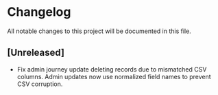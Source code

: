 # Changelog

All notable changes to this project will be documented in this file.

## [Unreleased]
- Fix admin journey update deleting records due to mismatched CSV columns.
  Admin updates now use normalized field names to prevent CSV corruption.
